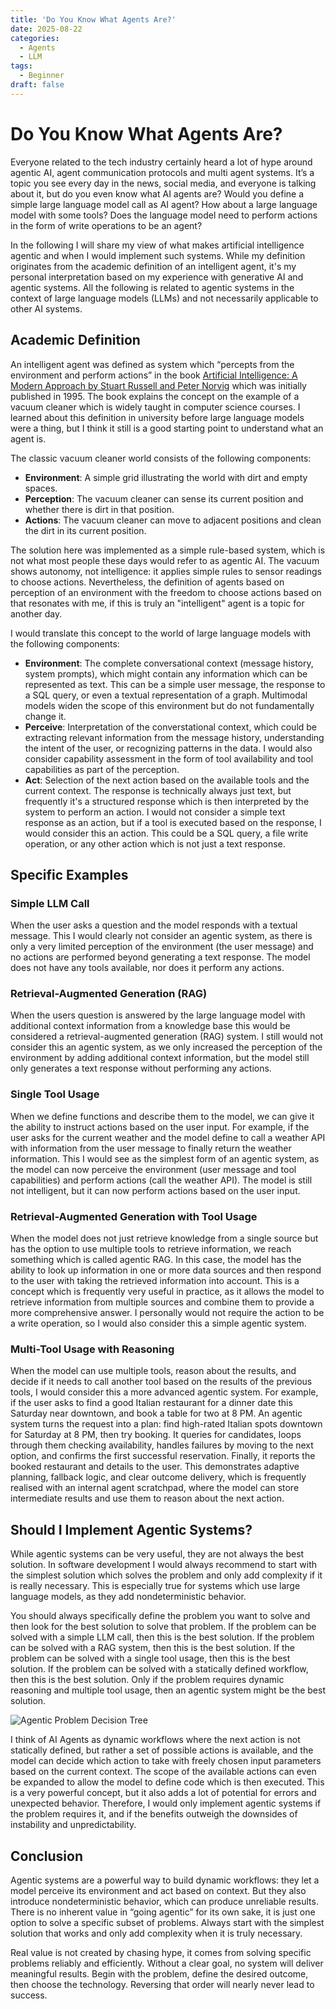 ```yaml
---
title: 'Do You Know What Agents Are?'
date: 2025-08-22
categories:
  - Agents
  - LLM
tags:
  - Beginner
draft: false
---
```


# Do You Know What Agents Are?

Everyone related to the tech industry certainly heard a lot of hype around agentic AI, agent communication protocols and multi agent systems. It’s a topic you see every day in the news, social media, and everyone is talking about it, but do you even know what AI agents are? Would you define a simple large language model call as AI agent? How about a large language model with some tools? Does the language model need to perform actions in the form of write operations to be an agent?

In the following I will share my view of what makes artificial intelligence agentic and when I would implement such systems. While my definition originates from the academic definition of an intelligent agent, it's my personal interpretation based on my experience with generative AI and agentic systems. All the following is related to agentic systems in the context of large language models (LLMs) and not necessarily applicable to other AI systems.

## Academic Definition

An intelligent agent was defined as system which “percepts from the environment and perform actions” in the book [Artificial Intelligence: A Modern Approach by Stuart Russell and Peter Norvig](https://www.magradze.de/academics/CS550/Russel_AI.pdf) which was initially published in 1995. The book explains the concept on the example of a vacuum cleaner which is widely taught in computer science courses. I learned about this definition in university before large language models were a thing, but I think it still is a good starting point to understand what an agent is.

The classic vacuum cleaner world consists of the following components:

- **Environment**: A simple grid illustrating the world with dirt and empty spaces.
- **Perception**: The vacuum cleaner can sense its current position and whether there is dirt in that position.
- **Actions**: The vacuum cleaner can move to adjacent positions and clean the dirt in its current position.

The solution here was implemented as a simple rule-based system, which is not what most people these days would refer to as agentic AI. The vacuum shows autonomy, not intelligence: it applies simple rules to sensor readings to choose actions. Nevertheless, the definition of agents based on perception of an environment with the freedom to choose actions based on that resonates with me, if this is truly an "intelligent" agent is a topic for another day.

I would translate this concept to the world of large language models with the following components:

- **Environment**: The complete conversational context (message history, system prompts), which might contain any information which can be represented as text. This can be a simple user message, the response to a SQL query, or even a textual representation of a graph. Multimodal models widen the scope of this environment but do not fundamentally change it.
- **Perceive**: Interpretation of the converstational context, which could be extracting relevant information from the message history, understanding the intent of the user, or recognizing patterns in the data. I would also consider capability assessment in the form of tool availability and tool capabilities as part of the perception.
- **Act**: Selection of the next action based on the available tools and the current context. The response is technically always just text, but frequently it's a structured response which is then interpreted by the system to perform an action. I would not consider a simple text response as an action, but if a tool is executed based on the response, I would consider this an action. This could be a SQL query, a file write operation, or any other action which is not just a text response.

## Specific Examples

### Simple LLM Call

When the user asks a question and the model responds with a textual message. This I would clearly not consider an agentic system, as there is only a very limited perception of the environment (the user message) and no actions are performed beyond generating a text response. The model does not have any tools available, nor does it perform any actions.

### Retrieval-Augmented Generation (RAG)

When the users question is answered by the large language model with additional context information from a knowledge base this would be considered a retrieval-augmented generation (RAG) system. I still would not consider this an agentic system, as we only increased the perception of the environment by adding additional context information, but the model still only generates a text response without performing any actions.

### Single Tool Usage

When we define functions and describe them to the model, we can give it the ability to instruct actions based on the user input. For example, if the user asks for the current weather and the model define to call a weather API with information from the user message to finally return the weather information. This I would see as the simplest form of an agentic system, as the model can now perceive the environment (user message and tool capabilities) and perform actions (call the weather API). The model is still not intelligent, but it can now perform actions based on the user input.

### Retrieval-Augmented Generation with Tool Usage

When the model does not just retrieve knowledge from a single source but has the option to use multiple tools to retrieve information, we reach something which is called agentic RAG. In this case, the model has the ability to look up information in one or more data sources and then respond to the user with taking the retrieved information into account. This is a concept which is frequently very useful in practice, as it allows the model to retrieve information from multiple sources and combine them to provide a more comprehensive answer. I personally would not require the action to be a write operation, so I would also consider this a simple agentic system.

### Multi-Tool Usage with Reasoning

When the model can use multiple tools, reason about the results, and decide if it needs to call another tool based on the results of the previous tools, I would consider this a more advanced agentic system. For example, if the user asks to find a good Italian restaurant for a dinner date this Saturday near downtown, and book a table for two at 8 PM. An agentic system turns the request into a plan: find high-rated Italian spots downtown for Saturday at 8 PM, then try booking. It queries for candidates, loops through them checking availability, handles failures by moving to the next option, and confirms the first successful reservation. Finally, it reports the booked restaurant and details to the user. This demonstrates adaptive planning, fallback logic, and clear outcome delivery, which is frequently realised with an internal agent scratchpad, where the model can store intermediate results and use them to reason about the next action.

## Should I Implement Agentic Systems?

While agentic systems can be very useful, they are not always the best solution. In software development I would always recommend to start with the simplest solution which solves the problem and only add complexity if it is really necessary. This is especially true for systems which use large language models, as they add nondeterministic behavior.

You should always specifically define the problem you want to solve and then look for the best solution to solve that problem. If the problem can be solved with a simple LLM call, then this is the best solution. If the problem can be solved with a RAG system, then this is the best solution. If the problem can be solved with a single tool usage, then this is the best solution. If the problem can be solved with a statically defined workflow, then this is the best solution. Only if the problem requires dynamic reasoning and multiple tool usage, then an agentic system might be the best solution.

![Agentic Problem Decision Tree](../images/intelligent_agents/agentic_problem.png)

I think of AI Agents as dynamic workflows where the next action is not statically defined, but rather a set of possible actions is available, and the model can decide which action to take with freely chosen input parameters based on the current context. The scope of the available actions can even be expanded to allow the model to define code which is then executed. This is a very powerful concept, but it also adds a lot of potential for errors and unexpected behavior. Therefore, I would only implement agentic systems if the problem requires it, and if the benefits outweigh the downsides of instability and unpredictability.

## Conclusion

Agentic systems are a powerful way to build dynamic workflows: they let a model perceive its environment and act based on context. But they also introduce nondeterministic behavior, which can produce unreliable results. There is no inherent value in “going agentic” for its own sake, it is just one option to solve a specific subset of problems. Always start with the simplest solution that works and only add complexity when it is truly necessary.

Real value is not created by chasing hype, it comes from solving specific problems reliably and efficiently. Without a clear goal, no system will deliver meaningful results. Begin with the problem, define the desired outcome, then choose the technology. Reversing that order will nearly never lead to success.
